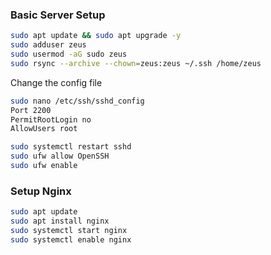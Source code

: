 
### Basic Server Setup

```bash
sudo apt update && sudo apt upgrade -y
sudo adduser zeus
sudo usermod -aG sudo zeus
sudo rsync --archive --chown=zeus:zeus ~/.ssh /home/zeus
```

Change the config file
```bash
sudo nano /etc/ssh/sshd_config
Port 2200
PermitRootLogin no 
AllowUsers root
```

```bash
sudo systemctl restart sshd
sudo ufw allow OpenSSH
sudo ufw enable
```

### Setup Nginx

```bash
sudo apt update
sudo apt install nginx
sudo systemctl start nginx
sudo systemctl enable nginx
```